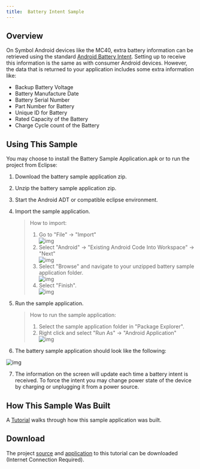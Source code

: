 ```yaml
---
title:  Battery Intent Sample
---
```


## Overview
On Symbol Android devices like the MC40, extra battery information can be retrieved using the standard [Android Battery Intent](http://developer.android.com/training/monitoring-device-state/battery-monitoring.html). Setting up to receive this information is the same as with consumer Android devices. However, the data that is returned to your application includes some extra information like:

* Backup Battery Voltage
* Battery Manufacture Date
* Battery Serial Number
* Part Number for Battery
* Unique ID for Battery
* Rated Capacity of the Battery
* Charge Cycle count of the Battery
 
## Using This Sample
You may choose to install the Battery Sample Application.apk or to run the project from Eclipse:

1. Download the battery sample application zip. 
2. Unzip the battery sample application zip.
3. Start the Android ADT or compatible eclipse environment. 
4. Import the sample application. 
	>How to import:  
 	>1. Go to "File" -> "Import"  
 	>![img](/img/FileImport.jpg)   
 	>2. Select "Android" -> "Existing Android Code Into Workspace" -> "Next"   
 	>![img](/img/ImportNext.jpg)   
 	>3. Select "Browse" and navigate to your unzipped battery sample application folder.  
 	>![img](/img/Browse.jpg)  
 	>4. Select "Finish".  
 	>![img](/img/Finish.jpg)  

5. Run the sample application. 
	>How to run the sample application:   
 	>1. Select the sample application folder in "Package Explorer".      
 	>2. Right click and select "Run As" -> "Android Application"  
 	>![img](/img/RunAs.jpg)   

6. The battery sample application should look like the following:  

![img](/img/BatterySampleApplication.jpg)  

7. The information on the screen will update each time a battery intent is received. To force the intent you may change power state of the device by charging or unplugging it from a power source.


## How This Sample Was Built 
A [Tutorial](/emdk-for-android/4-0/tutorial/tutbatteryintent) walks through how this sample application was built. 

## Download
The project [source](https://s3.amazonaws.com/emdk/Tutorials/BatterySampleApplication.zip) and [application](https://s3.amazonaws.com/emdk/Tutorials/BatterySampleApplication.apk.zip) to this tutorial can be downloaded (Internet Connection Required).
<a name="theend"></a>

